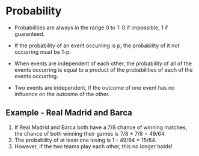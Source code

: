 # Probability

- Probabilities are always in the range 0 to 1: 0 if impossible, 1 if guaranteed.

- If the probability of an event occurring is p, the probability of it not occurring must be 1-p.

- When events are independent of each other, the probability of all of the events occurring is equal to a product of the probabilities of each of the events occurring.

- Two events are independent, if the outcome of one event has no influence on the outcome of the other.

## Example - Real Madrid and Barca

1. If Real Madrid and Barca both have a 7/8 chance of winning matches, the chance of both winning their games is 7/8 \* 7/8 = 49/64.
2. The probability of at least one losing is 1 - 49/64 = 15/64.
3. However, if the two teams play each other, this no longer holds!
